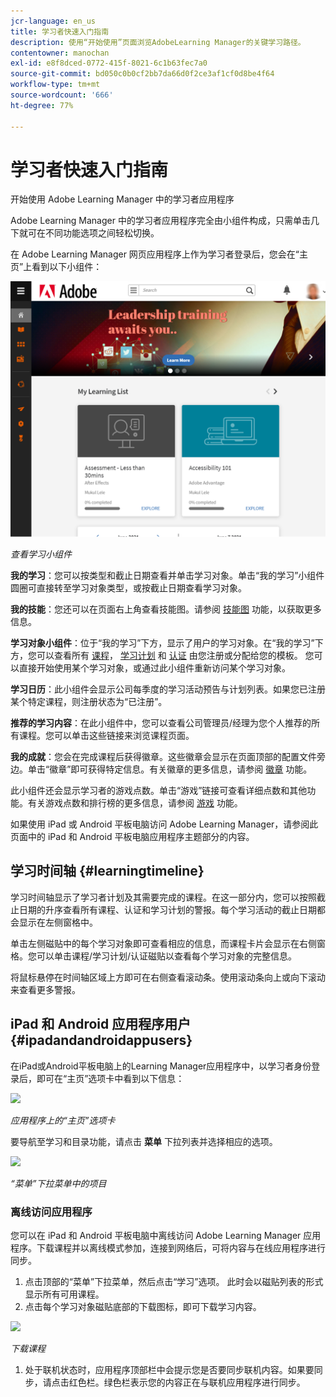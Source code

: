 ```yaml
---
jcr-language: en_us
title: 学习者快速入门指南
description: 使用“开始使用”页面浏览AdobeLearning Manager的关键学习路径。
contentowner: manochan
exl-id: e8f8dced-0772-415f-8021-6c1b63fec7a0
source-git-commit: bd050c0b0cf2bb7da66d0f2ce3af1cf0d8be4f64
workflow-type: tm+mt
source-wordcount: '666'
ht-degree: 77%

---
```


# 学习者快速入门指南

开始使用 Adobe Learning Manager 中的学习者应用程序

Adobe Learning Manager 中的学习者应用程序完全由小组件构成，只需单击几下就可在不同功能选项之间轻松切换。

在 Adobe Learning Manager 网页应用程序上作为学习者登录后，您会在“主页”上看到以下小组件：

![](assets/l-1.png)

*查看学习小组件*

**我的学习**：您可以按类型和截止日期查看并单击学习对象。单击“我的学习”小组件圆圈可直接转至学习对象类型，或按截止日期查看学习对象。

**我的技能**：您还可以在页面右上角查看技能图。请参阅  [技能图](skills-levels.md) 功能，以获取更多信息。

**学习对象小组件**：位于“我的学习”下方，显示了用户的学习对象。在“我的学习”下方，您可以查看所有  [课程](courses.md)，  [学习计划](learning-programs.md) 和  [认证](certifications.md) 由您注册或分配给您的模板。 您可以直接开始使用某个学习对象，或通过此小组件重新访问某个学习对象。

**学习日历**：此小组件会显示公司每季度的学习活动预告与计划列表。如果您已注册某个特定课程，则注册状态为“已注册”。

**推荐的学习内容**：在此小组件中，您可以查看公司管理员/经理为您个人推荐的所有课程。您可以单击这些链接来浏览课程页面。

**我的成就**：您会在完成课程后获得徽章。这些徽章会显示在页面顶部的配置文件旁边。单击“徽章”即可获得特定信息。有关徽章的更多信息，请参阅  [徽章](badges.md) 功能。

此小组件还会显示学习者的游戏点数。单击“游戏”链接可查看详细点数和其他功能。有关游戏点数和排行榜的更多信息，请参阅  [游戏](gamification.md) 功能。

如果使用 iPad 或 Android 平板电脑访问 Adobe Learning Manager，请参阅此页面中的 iPad 和 Android 平板电脑应用程序主题部分的内容。

## 学习时间轴 {#learningtimeline}

学习时间轴显示了学习者计划及其需要完成的课程。在这一部分内，您可以按照截止日期的升序查看所有课程、认证和学习计划的警报。每个学习活动的截止日期都会显示在左侧窗格中。

单击左侧磁贴中的每个学习对象即可查看相应的信息，而课程卡片会显示在右侧窗格。您可以单击课程/学习计划/认证磁贴以查看每个学习对象的完整信息。

将鼠标悬停在时间轴区域上方即可在右侧查看滚动条。使用滚动条向上或向下滚动来查看更多警报。

## iPad 和 Android 应用程序用户 {#ipadandandroidappusers}

在iPad或Android平板电脑上的Learning Manager应用程序中，以学习者身份登录后，即可在“主页”选项卡中看到以下信息：

![](assets/screenshot-2015-08-07-12-24-40-e1439211134842.png)

*应用程序上的“主页”选项卡*

要导航至学习和目录功能，请点击 **菜单** 下拉列表并选择相应的选项。

![](assets/menu-ipad.png)

*“菜单”下拉菜单中的项目*

### 离线访问应用程序

您可以在 iPad 和 Android 平板电脑中离线访问 Adobe Learning Manager 应用程序。下载课程并以离线模式参加，连接到网络后，可将内容与在线应用程序进行同步。

1. 点击顶部的“菜单”下拉菜单，然后点击“学习”选项。 此时会以磁贴列表的形式显示所有可用课程。
1. 点击每个学习对象磁贴底部的下载图标，即可下载学习内容。

![](assets/download-ipad.png)

*下载课程*

1. 处于联机状态时，应用程序顶部栏中会提示您是否要同步联机内容。如果要同步，请点击红色栏。绿色栏表示您的内容正在与联机应用程序进行同步。

<!--### Track device storage

You can monitor your device storage periodically.

Tap the profile icon at the upper-right corner of the app and tap **Device Storage** menu option.

![](assets/device-storage-option-ipad.png)

An app storage information dialog appears as shown below.

![](assets/device-storage-detailed-e1439211162955.png)

Using the app storage information, you can check the total space of device, app and the downloaded courses. This information enables you to download courses accordingly. To delete the downloaded courses in the device, tap X icon adjacent to each course name.-->

